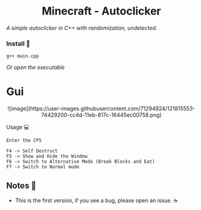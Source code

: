 <h1 align="center"> Minecraft - Autoclicker </h1
  
_A simple autoclicker in C++ with randomization, undetected._
  
### Install 🔧
```
g++ main.cpp
```
_Or open the executable_

# Gui
  <p align=center>
  ![image](https://user-images.githubusercontent.com/71294924/121815553-74429200-cc4d-11eb-817c-16445ec00758.png)
  <p/<

  
## Usage 💻
```
Enter the CPS

F4 -> Self Destruct
F5 -> Show and Hide the Window
F6 -> Switch to Alternative Mode (Break Blocks and Eat)
F7 -> Switch to Normal mode
```
  
## Notes 📝
* This is the first version, if you see a bug, please open an issue. ☕ 
